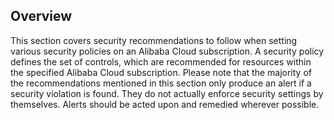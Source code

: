 ## Overview

This section covers security recommendations to follow when setting various security policies on an Alibaba Cloud subscription. A security policy defines the set of controls, which are recommended for resources within the specified Alibaba Cloud subscription. Please note that the majority of the recommendations mentioned in this section only produce an alert if a security violation is found. They do not actually enforce security settings by themselves. Alerts should be acted upon and remedied wherever possible.